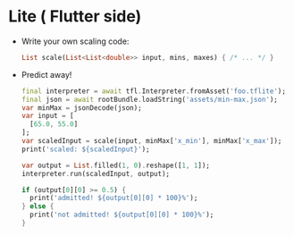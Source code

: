 # <logos-tensorflow /> Lite <twemoji-red-heart /><twemoji-blue-heart /><twemoji-green-heart /><twemoji-yellow-heart /> <logos-flutter /> (<logos-dart /><logos-flutter /> Flutter side)

- Write your own scaling code:
  ```dart
  List scale(List<List<double>> input, mins, maxes) { /* ... */ }
  ```
- Predict away!
  ```dart
  final interpreter = await tfl.Interpreter.fromAsset('foo.tflite');
  final json = await rootBundle.loadString('assets/min-max.json');
  var minMax = jsonDecode(json);
  var input = [
    [65.0, 55.0]
  ];
  var scaledInput = scale(input, minMax['x_min'], minMax['x_max']);
  print('scaled: ${scaledInput}');

  var output = List.filled(1, 0).reshape([1, 1]);
  interpreter.run(scaledInput, output);

  if (output[0][0] >= 0.5) {
    print('admitted! ${output[0][0] * 100}%');
  } else {
    print('not admitted! ${output[0][0] * 100}%');
  }
  ```